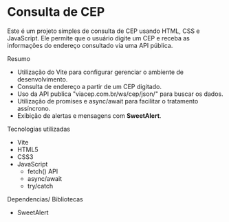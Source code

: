 # Consulta de CEP 

Este é um projeto simples de consulta de CEP usando HTML, CSS e JavaScript. Ele permite que o usuário digite um CEP e receba as informações do endereço consultado via uma API pública. 


Resumo

- Utilização do Vite para configurar gerenciar o ambiente de desenvolvimento.
- Consulta de endereço a partir de um CEP digitado.
- Uso da API publica "viacep.com.br/ws/cep/json/" para buscar os dados.
- Utilização de promises e async/await para facilitar o tratamento assíncrono.
- Exibição de alertas e mensagens com **SweetAlert**.


Tecnologias utilizadas
- Vite
- HTML5
- CSS3 
- JavaScript
  - fetch() API
  - async/await
  - try/catch
 
Dependencias/ Bibliotecas
- SweetAlert




